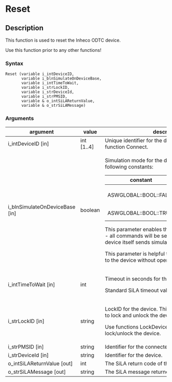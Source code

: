 # Reset

## Description

This function is used to reset the Inheco ODTC device.

Use this function prior to any other functions!

### Syntax

```
Reset (variable i_intDeviceID, 
       variable i_blnSimulateOnDeviceBase, 
       variable i_intTimeToWait, 
       variable i_strLockID, 
       variable i_strDeviceId, 
       variable i_strPMSID, 
       variable & o_intSiLAReturnValue, 
       variable & o_strSiLAMessage)
```

### Arguments

<table><thead><tr><th width="187">argument</th><th width="98">value</th><th>description</th></tr></thead><tbody><tr><td>i_intDeviceID [in]</td><td>int [1..4]</td><td>Unique identifier for the device as returned by function Connect.</td></tr><tr><td>i_blnSimulateOnDeviceBase [in]</td><td>boolean</td><td><p>Simulation mode for the device. Set to one of the following constants:</p><table><thead><tr><th>constant</th><th>value</th><th>description</th></tr></thead><tbody><tr><td>ASWGLOBAL::BOOL::FALSE</td><td>0</td><td>Device is not simulated.</td></tr><tr><td>ASWGLOBAL::BOOL::TRUE</td><td>1</td><td>Device is simulated.</td></tr></tbody></table><p>This parameter enables the device simulation mode - all commands will be sent to the device and the device itself sends simulated answers.</p><p>This parameter is helpful to test the communication to the device without operating it.</p></td></tr><tr><td>i_intTimeToWait [in]</td><td>int</td><td><p>Timeout in seconds for this command.</p><p>Standard SiLA timeout value is 120 seconds.</p></td></tr><tr><td>i_strLockID [in]</td><td>string</td><td><p>LockID for the device. This identifier has to be used to lock and unlock the device.</p><p>Use functions LockDevice and UnlockDevice to lock/unlock the device.</p></td></tr><tr><td>i_strPMSID [in]</td><td>string</td><td>Identifier for the connected PMS.</td></tr><tr><td>i_strDeviceId [in]</td><td>string</td><td>Identifier for the device.</td></tr><tr><td>o_intSiLAReturnValue [out]</td><td>int</td><td>The SiLA return code of the device.</td></tr><tr><td>o_strSiLAMessage [out]</td><td>string</td><td>The SiLA message returned by the device.</td></tr></tbody></table>
